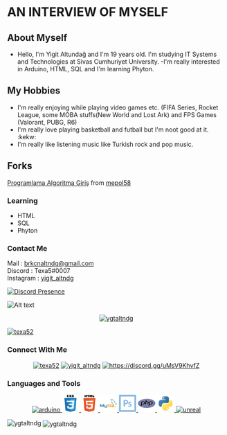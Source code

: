 # AN INTERVIEW OF MYSELF 

## About Myself
- Hello, I'm Yigit Altundağ and I'm 19 years old. I'm studying IT Systems and Technologies at Sivas Cumhuriyet University.
-I'm really interested in Arduino, HTML, SQL and I'm learning Phyton.


## My Hobbies
+ I'm really enjoying while playing video games etc. (FIFA Series, Rocket League, some MOBA stuffs(New World and Lost Ark) and FPS Games (Valorant, PUBG, R6)
+ I'm really love playing basketball and futball but I'm noot good at it. :kekw:
+ I'm really like listening music like Turkish rock and pop music.

## Forks

[Programlama Algoritma Giriş](https://github.com/mesutpol/programlama_algoritma_giris) from [mepol58](https://github.com/mepol58)

### Learning
- HTML
- SQL
- Phyton

### Contact Me
Mail : brkcnaltndg@gmail.com <br>
Discord : Texa5#0007 <br>
Instagram : [yigit_altndg](https://www.instagram.com/yigit_altndg/) <br>

[![Discord Presence](https://lanyard.cnrad.dev/api/Texa5#0007)](https://discord.com/users/Texa5#0007)

![Alt text](https://spotify-recently-played-readme.vercel.app/api?user=11147297163)

<p align="center"> <a href="https://github.com/ryo-ma/github-profile-trophy"><img src="https://github-profile-trophy.vercel.app/?username=ygtaltndg" alt="ygtaltndg" /></a> </p>

<p align="left"> <a href="https://twitter.com/texa52" target="blank"><img src="https://img.shields.io/twitter/follow/texa52?logo=twitter&style=for-the-badge" alt="texa52" /></a> </p>

<h3 align="left">Connect With Me</h3>
<p align="center">
<a href="https://twitter.com/texa52" target="blank"><img align="center" src="https://raw.githubusercontent.com/rahuldkjain/github-profile-readme-generator/master/src/images/icons/Social/twitter.svg" alt="texa52" height="30" width="40" /></a>
<a href="https://instagram.com/yigit_altndg" target="blank"><img align="center" src="https://raw.githubusercontent.com/rahuldkjain/github-profile-readme-generator/master/src/images/icons/Social/instagram.svg" alt="yigit_altndg" height="30" width="40" /></a>
<a href="https://discord.gg/https://discord.gg/uMsV9KhvfZ" target="blank"><img align="center" src="https://raw.githubusercontent.com/rahuldkjain/github-profile-readme-generator/master/src/images/icons/Social/discord.svg" alt="https://discord.gg/uMsV9KhvfZ" height="30" width="40" /></a>
</p>

<h3 align="left">Languages and Tools</h3>
<p align="center"> <a href="https://www.arduino.cc/" target="_blank" rel="noreferrer"> <img src="https://cdn.worldvectorlogo.com/logos/arduino-1.svg" alt="arduino" width="40" height="40"/> </a> <a href="https://www.w3schools.com/css/" target="_blank" rel="noreferrer"> <img src="https://raw.githubusercontent.com/devicons/devicon/master/icons/css3/css3-original-wordmark.svg" alt="css3" width="40" height="40"/> </a> <a href="https://www.w3.org/html/" target="_blank" rel="noreferrer"> <img src="https://raw.githubusercontent.com/devicons/devicon/master/icons/html5/html5-original-wordmark.svg" alt="html5" width="40" height="40"/> </a> <a href="https://www.mysql.com/" target="_blank" rel="noreferrer"> <img src="https://raw.githubusercontent.com/devicons/devicon/master/icons/mysql/mysql-original-wordmark.svg" alt="mysql" width="40" height="40"/> </a> <a href="https://www.photoshop.com/en" target="_blank" rel="noreferrer"> <img src="https://raw.githubusercontent.com/devicons/devicon/master/icons/photoshop/photoshop-line.svg" alt="photoshop" width="40" height="40"/> </a> <a href="https://www.php.net" target="_blank" rel="noreferrer"> <img src="https://raw.githubusercontent.com/devicons/devicon/master/icons/php/php-original.svg" alt="php" width="40" height="40"/> </a> <a href="https://www.python.org" target="_blank" rel="noreferrer"> <img src="https://raw.githubusercontent.com/devicons/devicon/master/icons/python/python-original.svg" alt="python" width="40" height="40"/> </a> <a href="https://unrealengine.com/" target="_blank" rel="noreferrer"> <img src="https://raw.githubusercontent.com/kenangundogan/fontisto/036b7eca71aab1bef8e6a0518f7329f13ed62f6b/icons/svg/brand/unreal-engine.svg" alt="unreal" width="40" height="40"/> </a> </p>

<p><img align="left" src="https://github-readme-stats.vercel.app/api/top-langs?username=ygtaltndg&show_icons=true&locale=en&layout=compact" alt="ygtaltndg" /></p>

<p>&nbsp;<img align="center" src="https://github-readme-stats.vercel.app/api?username=ygtaltndg&show_icons=true&locale=en" alt="ygtaltndg" /></p>
